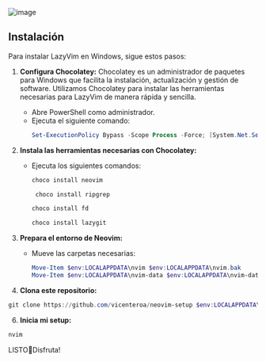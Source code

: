 ![image](https://github.com/user-attachments/assets/1aef4745-1d16-4182-af76-c6ea90a4ea2f)

## Instalación

Para instalar LazyVim en Windows, sigue estos pasos:

1. **Configura Chocolatey:** 
Chocolatey es un administrador de paquetes para Windows que facilita la instalación, actualización y gestión de software. Utilizamos Chocolatey para instalar las herramientas necesarias para LazyVim de manera rápida y sencilla.

   - Abre PowerShell como administrador.
   - Ejecuta el siguiente comando:
     ```powershell
     Set-ExecutionPolicy Bypass -Scope Process -Force; [System.Net.ServicePointManager]::SecurityProtocol = [System.Net.ServicePointManager]::SecurityProtocol -bor 3072; iex ((New-Object System.Net.WebClient).DownloadString('https://community.chocolatey.org/install.ps1'))
     ```

3. **Instala las herramientas necesarias con Chocolatey:**
   - Ejecuta los siguientes comandos:
     ```powershell
     choco install neovim
      ```
     ```powershell
      choco install ripgrep
     ```
     ```powershell
     choco install fd
      ```
      ```powershell
     choco install lazygit
     ```

4. **Prepara el entorno de Neovim:**
   - Mueve las carpetas necesarias:
     ```powershell
     Move-Item $env:LOCALAPPDATA\nvim $env:LOCALAPPDATA\nvim.bak
     Move-Item $env:LOCALAPPDATA\nvim-data $env:LOCALAPPDATA\nvim-data.bak
     ```
5. **Clona este repositorio:**
 ```powershell
git clone https://github.com/vicenteroa/neovim-setup $env:LOCALAPPDATA\nvim
 ```
6. **Inicia mi setup:**
 ```powershell
nvim
 ```
LISTO🐉Disfruta!
